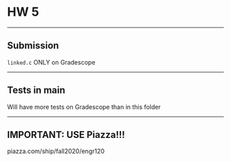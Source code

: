 # HW 5

---
## Submission

`linked.c` ONLY on Gradescope

---
## Tests in main

Will have more tests on Gradescope than in this folder

---
## IMPORTANT: USE Piazza!!!

piazza.com/ship/fall2020/engr120
